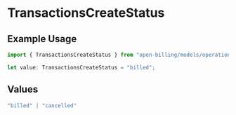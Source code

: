 # TransactionsCreateStatus

## Example Usage

```typescript
import { TransactionsCreateStatus } from "open-billing/models/operations";

let value: TransactionsCreateStatus = "billed";
```

## Values

```typescript
"billed" | "cancelled"
```